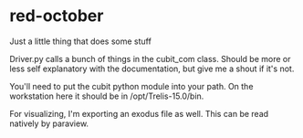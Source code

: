 # red-october
Just a little thing that does some stuff

Driver.py calls a bunch of things in the cubit_com class. Should be more or less self explanatory with the documentation, but give me a shout if it's not.

You'll need to put the cubit python module into your path. On the workstation here it should be in /opt/Trelis-15.0/bin. 

For visualizing, I'm exporting an exodus file as well. This can be read natively by paraview.
